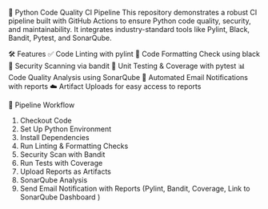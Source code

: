 🚀 Python Code Quality CI Pipeline
This repository demonstrates a robust CI pipeline built with GitHub Actions to ensure Python code quality, security, and maintainability. It integrates industry-standard tools like Pylint, Black, Bandit, Pytest, and SonarQube.

🛠️ Features
✅ Code Linting with pylint
🎨 Code Formatting Check using black
🔐 Security Scanning via bandit
🧪 Unit Testing & Coverage with pytest
📊 Code Quality Analysis using SonarQube
📧 Automated Email Notifications with reports
☁️ Artifact Uploads for easy access to reports

📂 Pipeline Workflow
1. Checkout Code
2. Set Up Python Environment
3. Install Dependencies
4. Run Linting & Formatting Checks
5. Security Scan with Bandit
6. Run Tests with Coverage
7. Upload Reports as Artifacts
8. SonarQube Analysis
9. Send Email Notification with Reports (Pylint, Bandit, Coverage, Link to SonarQube Dashboard )

